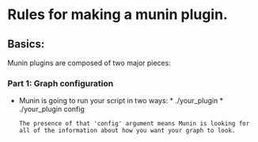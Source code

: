 Rules for making a munin plugin.
================================

## Basics:
Munin plugins are composed of two major pieces:
### Part 1: Graph configuration
* Munin is going to run your script in two ways:
      * ./your_plugin
      * ./your_plugin config

      The presence of that 'config' argument means Munin is looking for all of the information about how you want your graph to look.
